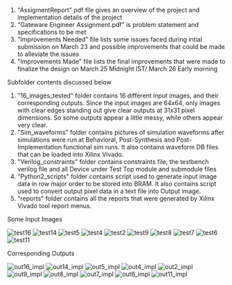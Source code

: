 
1. "AssigmentReport" pdf file gives an overview of the project and implementation details of the project
2. "Gateware Engineer Assignment.pdf" is problem statement and specifications to be met
3. "Improvements Needed" file lists some issues faced during intial submission on March 23 and possible improvements that could be made to alleviate the issues
4. "Improvements Made" file lists the final improvements that were made to finalize the design on March 25 Midnight IST/ March 26 Early morning


Subfolder contents discussed below


1. "16_images_tested" folder contains 16 different input images, and their corresponding outputs. Since the input images are 64x64, only images with clear edges standing out give clear outputs at 31x31 pixel dimensions. So some outputs appear a little messy, while others appear very clear.
2. "Sim_waveforms" folder contains pictures of simulation waveforms after simulations were run at Behavioral, Post-Synthesis and Post-Implementation functional sim runs. It also contains waveform DB files that can be loaded into Xilinx Vivado.
3. "Verilog_constraints" folder contains constraints file, the testbench verilog file and all Device under Test Top module and submodule files
4. "Python2_scripts" folder contains script used to generate input image data in row major order to be stored into BRAM. It also contains script used to convert output pixel data in a text file into Output image.
5. "reports" folder contains all the reports that were generated by Xilinx Vivado tool report menus.

Some Input Images

![test16](https://github.com/user-attachments/assets/2bdb1000-3cc2-4996-910c-4853cc8c8637)
![test14](https://github.com/user-attachments/assets/74eb232f-6bea-476a-9d1b-1925c511699f)
![test5](https://github.com/user-attachments/assets/173dc6c3-bef5-45e0-a96e-f716095ac04b)
![test4](https://github.com/user-attachments/assets/720ea53d-6073-4246-9bbc-70c5b635bff1)
![test2](https://github.com/user-attachments/assets/be43dffa-35e1-4538-b655-b5426b5cd238)
![test9](https://github.com/user-attachments/assets/81962ddc-5ad0-4ede-8c7f-cc25877f8cf9)
![test8](https://github.com/user-attachments/assets/9465c553-5eb3-4391-80b3-c8f102490f41)
![test7](https://github.com/user-attachments/assets/45d786e7-03f1-47e8-bf85-336d6f1c7fc5)
![test6](https://github.com/user-attachments/assets/393d83d9-2f23-417b-bace-034112c5edf5)
![test11](https://github.com/user-attachments/assets/6cbe5ca3-2192-45b7-838e-3f447a0772cf)

Corresponding Outputs

![out16_impl](https://github.com/user-attachments/assets/3d439c70-1eb4-4fa8-81af-bd6c2f347d0e)
![out14_impl](https://github.com/user-attachments/assets/8c0cd75c-1276-453b-83b8-0281b3655c8c)
![out5_impl](https://github.com/user-attachments/assets/e1cd0a85-6643-49a8-9b68-3ad85e7db3dc)
![out4_impl](https://github.com/user-attachments/assets/aa71d06a-b216-4f03-9090-ac37ba061c8d)
![out2_impl](https://github.com/user-attachments/assets/65e03ca8-844e-4d67-a663-9062c3a9dec2)
![out9_impl](https://github.com/user-attachments/assets/e23226a5-9524-4b7e-97ce-d044555c9f9c)
![out8_impl](https://github.com/user-attachments/assets/2c97828d-c1b3-4ee1-bdda-a76ea85fceb6)
![out7_impl](https://github.com/user-attachments/assets/d809fd4e-f3f3-4585-b8dc-1027a448d4ea)
![out6_impl](https://github.com/user-attachments/assets/75bc9528-d5f6-412f-b8f0-eecee5f07d6c)
![out11_impl](https://github.com/user-attachments/assets/c3e8ab4b-93d1-4bb3-8fe7-e18e6c55dcc2)

